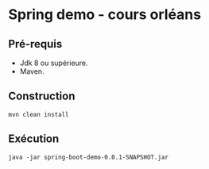 # Spring demo - cours orléans 

## Pré-requis

- Jdk 8 ou supérieure.
- Maven. 

## Construction 

``mvn clean install``

## Exécution

``java -jar spring-boot-demo-0.0.1-SNAPSHOT.jar``